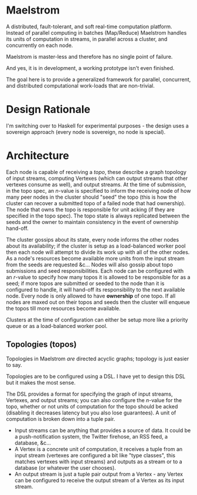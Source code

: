 Maelstrom
=========

A distributed, fault-tolerant, and soft real-time computation platform. Instead of parallel computing in batches (Map/Reduce) Maelstrom handles its units of computation in streams, in parallel across a cluster, and concurrently on each node.

Maelstrom is master-less and therefore has no single point of failure.

And yes, it is in development, a working prototype isn't even finished.

The goal here is to provide a generalized framework for parallel, concurrent, and distributed computational work-loads that are non-trivial.

Design Rationale
================

I'm switching over to Haskell for experimental purposes - the design uses a sovereign approach (every node is sovereign, no node is special).

Architecture
============

Each node is capable of receiving a _topo_, these describe a graph topology of input streams, computing Vertexes (which can output streams that other vertexes consume as well), and output streams. At the time of submission, in the topo spec, an _n_-value is specified to inform the receiving node of how many peer nodes in the cluster should "seed" the topo (this is how the cluster can recover a submitted topo of a failed node that had ownership). The node that owns the topo is responsible for unit acking (if they are specified in the topo spec). The topo state is always replicated between the seeds and the owner to maintain consistency in the event of ownership hand-off.

The cluster gossips about its state, every node informs the other nodes about its availability; if the cluster is setup as a load-balanced worker pool then each node will attempt to divide its work up with all of the other nodes. As a node's resources become available more units from the input stream from the seeds are requested &c... Nodes will also gossip about topo submissions and seed responsibilities. Each node can be configured with an _r_-value to specify how many topos it is allowed to be responsible for as a seed; if more topos are submitted or seeded to the node than it is configured to handle, it will hand-off its responsibility to the next available node. Every node is only allowed to have __ownership__ of one topo. If all nodes are maxed out on their topos and seeds then the cluster will enqueue the topos till more resources become available.

Clusters at the time of configuration can either be setup more like a priority queue or as a load-balanced worker pool.

Topologies (topos)
------------------

Topologies in Maelstrom *are* directed acyclic graphs; topology is just easier to say.

Topologies are to be configured using a DSL. I have yet to design this DSL but it makes the most sense.

The DSL provides a format for specifying the graph of input streams, Vertexes, and output streams; you can also configure the _n_-value for the topo, whether or not units of computation for the topo should be acked (disabling it decreases latency but you also lose guarantees). A unit of computation is broken down into a tuple pair.

* Input streams can be anything that provides a source of data. It could be a push-notification system, the Twitter firehose, an RSS feed, a database, &c...
* A Vertex is a concrete unit of computation, it receives a tuple from an input stream (vertexes are configured a bit like "type classes", this matches vertexes with input streams) and outputs as a stream or to a database (or whatever the user chooses).
* An output stream is just a tuple pair output from a Vertex - any Vertex can be configured to receive the output stream of a Vertex as its input stream.
